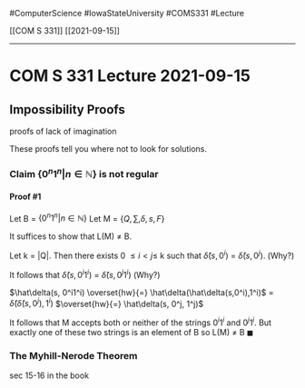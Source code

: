 #ComputerScience  #IowaStateUniversity  #COMS331 
#Lecture

[[COM S 331]] [[2021-09-15]]

---

# COM S 331 Lecture 2021-09-15

## Impossibility Proofs

proofs of lack of imagination

These proofs tell you where not to look for solutions.

### Claim $\{ 0^n 1^n | n \in \mathbb{N}\}$ is not regular

#### Proof #1
Let B = $\{ 0^n 1^n | n \in \mathbb{N}\}$
Let M = {$Q, \sum, \delta, s, F$}

 It suffices to show that L(M) $\not=$ B.
 
 Let k = |Q|. Then there exists 0 $\leq i < j \leq$ k such that $\hat{\delta}(s, 0^i)$ = $\hat\delta(s, 0^j)$.  (Why?)
 
 It follows that $\hat\delta(s,0^i1^i)$ = $\hat\delta(s,0^j1^i)$ (Why?)
 
 $\hat\delta(s, 0^i1^i) \overset{hw}{=} \hat\delta(\hat\delta(s,0^i),1^i)$ 
 = $\hat\delta(\hat\delta(s, 0^j), 1^i)$
 $\overset{hw}{=} \hat\delta(s, 0^j, 1^j)$
 
 
It follows that M accepts both or neither of the strings $0^i 1^i$ and $0^j 1^i$. But exactly one of these two strings is an element of B so L(M) $\not=$ B $\blacksquare$

### The Myhill-Nerode Theorem

sec 15-16 in the book

